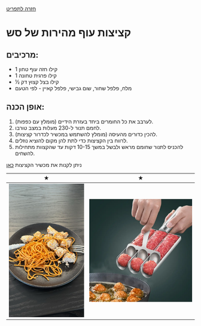 [חזרה לתפריט](../index.MD)

# קציצות עוף מהירות של סש

## מרכיבים:
- 1 קילו חזה עוף טחון
- 1 קילו פרגית טחונה
- ½ קילו בצל קצוץ דק
- מלח, פלפל שחור, שום גבישי, פלפל קאיין - לפי הטעם

## אופן הכנה:
1. לערבב את כל החומרים ביחד בעזרת הידיים (מומלץ עם כפפות).
2. לחמם תנור ל-230 מעלות במצב טורבו.
3. להכין כדורים מהעיסה (מומלץ להשתמש במכשיר לכדרור קציצות).
4. לרווח בין הקציצות כדי לתת להן מקום להוציא נוזלים.
5. להכניס לתנור שחומם מראש ולבשל במשך 10-15 דקות עד שהקצוות מתחילות להשחים.

ניתן לקנות את מכשיר הקציצות [כאן](https://a.aliexpress.com/_oD9yzu5)

 ★ | ★ 
:--:|:--:
![Great for work](../images/meatballsc.jpeg) | ![from ali](../images/meatball_maker.jpg)

